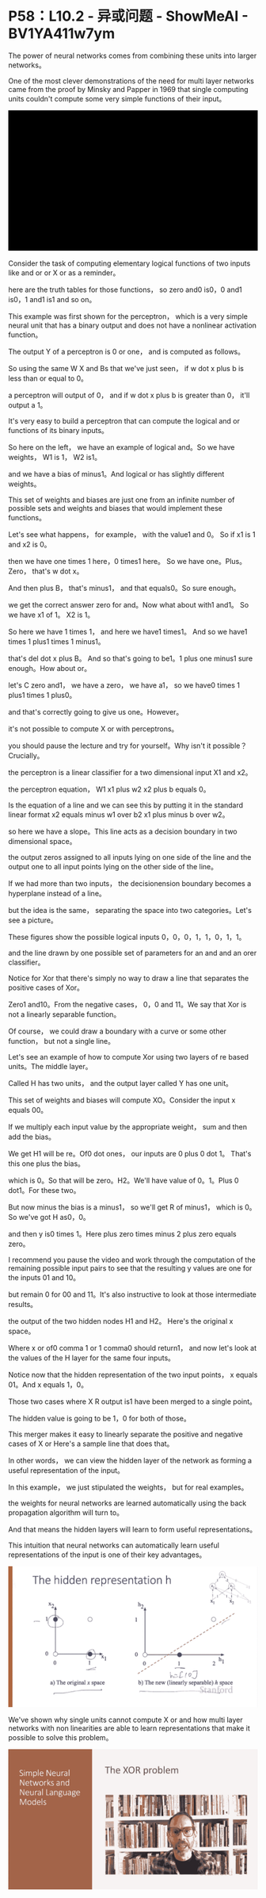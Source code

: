 # P58：L10.2 - 异或问题 - ShowMeAI - BV1YA411w7ym

The power of neural networks comes from combining these units into larger networks。

 One of the most clever demonstrations of the need for multi layer networks came from the proof by Minsky and Papper in 1969 that single computing units couldn't compute some very simple functions of their input。



![](img/93602f14d28ce1840891a0d6a1caa4bb_1.png)

Consider the task of computing elementary logical functions of two inputs like and or or X or as a reminder。

 here are the truth tables for those functions， so zero and0 is0，0 and1 is0，1 and1 is1 and so on。

This example was first shown for the perceptron， which is a very simple neural unit that has a binary output and does not have a nonlinear activation function。

 The output Y of a perceptron is 0 or  one， and is computed as follows。

So using the same W X and Bs that we've just seen， if w dot x plus b is less than or equal to 0。

 a perceptron will output of 0， and if w dot x plus b is greater than 0， it'll output a 1。

It's very easy to build a perceptron that can compute the logical and or functions of its binary inputs。

So here on the left， we have an example of logical and。So we have weights， W1 is 1， W2 is1。

 and we have a bias of minus1。And logical or has slightly different weights。

 This set of weights and biases are just one from an infinite number of possible sets and weights and biases that would implement these functions。

Let's see what happens， for example， with the value1 and 0。 So if x1 is 1 and x2 is 0。

 then we have one times 1 here，0 times1 here。 So we have one。Plus。Zero， that's w dot x。

And then plus B， that's minus1， and that equals0。So sure enough。

 we get the correct answer zero for and。Now what about with1 and1。 So we have x1 of 1。 X2 is 1。

 So here we have 1 times 1， and here we have1 times1。 And so we have1 times 1 plus1 times 1 minus1。

 that's del dot x plus B。 And so that's going to be1。1 plus one minus1 sure enough。How about or。

 let's C zero and1， we have a zero， we have a1， so we have0 times 1 plus1 times 1 plus0。

 and that's correctly going to give us one。However。

 it's not possible to compute X or with perceptrons。

 you should pause the lecture and try for yourself。Why isn't it possible？Crucially。

 the perceptron is a linear classifier for a two dimensional input X1 and x2。

 the perceptron equation， W1 x1 plus w2 x2 plus b equals 0。

Is the equation of a line and we can see this by putting it in the standard linear format x2 equals minus w1 over b2 x1 plus minus b over w2。

 so here we have a slope。This line acts as a decision boundary in two dimensional space。

 the output zeros assigned to all inputs lying on one side of the line and the output one to all input points lying on the other side of the line。

If we had more than two inputs， the decisionension boundary becomes a hyperplane instead of a line。

 but the idea is the same， separating the space into two categories。Let's see a picture。

 These figures show the possible logical inputs 0，0，0，1，1，0，1，1。

 and the line drawn by one possible set of parameters for an and and an orer classifier。

Notice for Xor that there's simply no way to draw a line that separates the positive cases of Xor。

Zero1 and10。From the negative cases， 0，0 and 11。We say that Xor is not a linearly separable function。

 Of course， we could draw a boundary with a curve or some other function， but not a single line。

Let's see an example of how to compute Xor using two layers of re based units。The middle layer。

Called H has two units， and the output layer called Y has one unit。

This set of weights and biases will compute XO。Consider the input x equals 00。

If we multiply each input value by the appropriate weight， sum and then add the bias。

We get H1 will be re。Of0 dot ones， our inputs are 0 plus 0 dot 1。 That's this one plus the bias。

 which is 0。So that will be zero。H2。We'll have value of 0。1。Plus 0 dot1。For these two。

But now minus the bias is a minus1， so we'll get R of minus1， which is 0。So we've got H as0，0。

 and then y is0 times 1。Here plus zero times minus 2 plus zero equals zero。

I recommend you pause the video and work through the computation of the remaining possible input pairs to see that the resulting y values are one for the inputs 01 and 10。

 but remain 0 for 00 and 11。It's also instructive to look at those intermediate results。

 the output of the two hidden nodes H1 and H2。 Here's the original x space。

Where x or of0 comma 1 or 1 comma0 should return1， and now let's look at the values of the H layer for the same four inputs。

Notice now that the hidden representation of the two input points， x equals 01。And x equals 1，0。

 Those two cases where X R output is1 have been merged to a single point。

 The hidden value is going to be 1，0 for both of those。

 This merger makes it easy to linearly separate the positive and negative cases of X or Here's a sample line that does that。

 In other words， we can view the hidden layer of the network as forming a useful representation of the input。

In this example， we just stipulated the weights， but for real examples。

 the weights for neural networks are learned automatically using the back propagation algorithm will turn to。

 And that means the hidden layers will learn to form useful representations。

 This intuition that neural networks can automatically learn useful representations of the input is one of their key advantages。



![](img/93602f14d28ce1840891a0d6a1caa4bb_3.png)

We've shown why single units cannot compute X or and how multi layer networks with non linearities are able to learn representations that make it possible to solve this problem。



![](img/93602f14d28ce1840891a0d6a1caa4bb_5.png)
